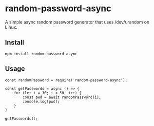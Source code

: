 # random-password-async

A simple async random password generator that uses /dev/urandom on Linux.

## Install  

    npm install random-password-async  

## Usage
    const randomPassword = require('random-password-async');

    const getPasswords = async () => {
        for (let i = 30; i < 50; i++) {
            const pwd = await randomPassword(i);
            console.log(pwd);
        }
    }

    getPasswords();